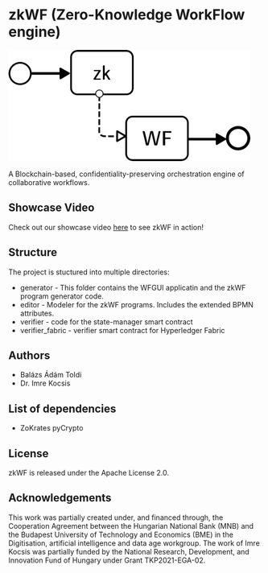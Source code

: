 # zkWF (Zero-Knowledge WorkFlow engine)
![zkWF Logo](zkWf_logo.png)


A Blockchain-based, confidentiality-preserving orchestration engine of collaborative workflows.

## Showcase Video

Check out our showcase video [here](https://www.youtube.com/watch?v=ER7GOUJayPc) to see zkWF in action!


## Structure
The project is stuctured into multiple directories:

- generator - This folder contains the WFGUI applicatin and the zkWF program generator code.
- editor - Modeler for the zkWF programs. Includes the extended BPMN attributes.
- verifier - code for the state-manager smart contract
- verifier_fabric - verifier smart contract for Hyperledger Fabric

## Authors
- Balázs Ádám Toldi
- Dr. Imre Kocsis

## List of dependencies  

- ZoKrates pyCrypto

## License

zkWF is released under the Apache License 2.0.


## Acknowledgements
This work was partially created under, and financed through, the Cooperation Agreement between the Hungarian National Bank (MNB) and the Budapest University of Technology and Economics (BME) in the Digitisation, artificial intelligence and data age workgroup. The work of Imre Kocsis was partially funded by the National Research, Development, and Innovation Fund of Hungary under Grant TKP2021-EGA-02.
